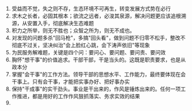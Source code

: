 1. 受益而不觉，失之则不存，生态环境不可再生，转变发展方式势在必行
2. 求木之长者，必固其根本；欲流之远者，必浚其泉源，解决问题更应该追根溯源，从安置入手，彻底解决生态难题
3. 积力之所举，则无不胜也；众智之所为，则无不成也。
4. 对发现的问题多杀"回马枪"，多搞"回头看"，做到问题不归零不松手，整改不彻底不过关，坚决纠治"会上脸红心跳，会下涛声依旧"等现象
5. 为民服务解难题，关键是四个问：要问心、要问题、要问责、要问效
6. 胸怀"想干事"的价值追求。干部干部，干是当头的。这既是职责要求，也是从政本分
7. 掌握"会干事"的工作方法。领导干部的思想水平、工作能力，最终要体现在会干事上。只有会干事，才能把实事办好、把好事办实
8. 保持"干成事"的实干劲头。事业是干出来的，作风是锤炼出来的。任何一项工作推进，都是用好的工作作风狠抓落实、务求实效的结果
9. 
